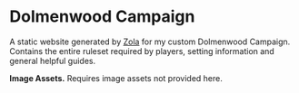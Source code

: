 # Dolmenwood Campaign

A static website generated by [Zola](https://getzola.org) for my custom
Dolmenwood Campaign. Contains the entire ruleset required by players, setting
information and general helpful guides.

**Image Assets.** Requires image assets not provided here.
